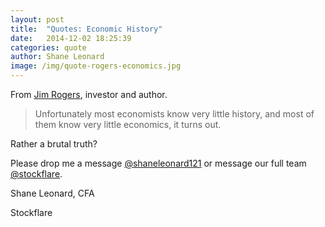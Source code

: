 ```yaml
---
layout: post
title:  "Quotes: Economic History"
date:   2014-12-02 18:25:39
categories: quote
author: Shane Leonard
image: /img/quote-rogers-economics.jpg
---
```


From [Jim Rogers](http://en.wikipedia.org/wiki/Jim_Rogers), investor and author.

> Unfortunately most economists know very little history, and most of them know very little economics, it turns out.

Rather a brutal truth?

Please drop me a message [@shaneleonard121](https://twitter.com/shaneleonard121) or message our full team [@stockflare](https://twitter.com/stockflare).

Shane Leonard, CFA

Stockflare